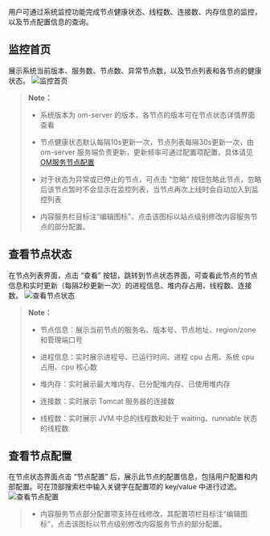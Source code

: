 用户可通过系统监控功能完成节点健康状态、线程数、连接数、内存信息的监控，以及节点配置信息的查询。


## 监控首页 ##

展示系统当前版本、服务数、节点数、异常节点数，以及节点列表和各节点的健康状态。
![监控首页][monitor_index]

>  **Note：**
>
>  * 系统版本为 om-server 的版本，各节点的版本可在节点状态详情界面查看
> 
>  * 节点健康状态默认每隔10s更新一次，节点列表每隔30s更新一次，由 om-server 服务端负责更新，更新频率可通过配置项配置，具体请见 [OM服务节点配置][config]
> 
>  * 对于状态为异常或已停止的节点，可点击 “忽略” 按钮忽略此节点，忽略后该节点暂时不会显示在监控列表，当节点再次上线时会自动加入到监控列表
>
>  * 内容服务栏目标注“编辑图标”，点击该图标以站点级别修改内容服务节点的部分配置。

>

## 查看节点状态 ##
在节点列表界面，点击 “查看” 按钮，跳转到节点状态界面，可查看此节点的节点信息和实时更新（每隔2秒更新一次）的进程信息、堆内存占用、线程数、连接数。
![查看节点状态][node_status_details]

>  **Note：**
>
>  * 节点信息：展示当前节点的服务名、版本号、节点地址、region/zone 和管理端口号
> 
>  * 进程信息：实时展示进程号、已运行时间、进程 cpu 占用、系统 cpu 占用、cpu 核心数
> 
>  * 堆内存：实时展示最大堆内存、已分配堆内存、已使用堆内存
> 
>  * 连接数：实时展示 Tomcat 服务器的连接数
> 
>  * 线程数：实时展示 JVM 中总的线程数和处于 waiting、runnable 状态的线程数
>
>

## 查看节点配置 ##
在节点状态界面点击 “节点配置” 后，展示此节点的配置信息，包括用户配置和内部配置。可在顶部搜索栏中输入关键字在配置项的 key/value 中进行过滤。
![查看节点配置][node_config]

> * 内容服务节点部分配置项支持在线修改，其配置项栏目标注“编辑图标”，点击该图标以节点级别修改内容服务节点的部分配置。


[monitor_index]:Om/Operation/monitor_index.png
[node_status_details]:Om/Operation/node_status_details.png
[node_config]:Om/Operation/node_config.png
[config]:Maintainance/Node_Config/om.md